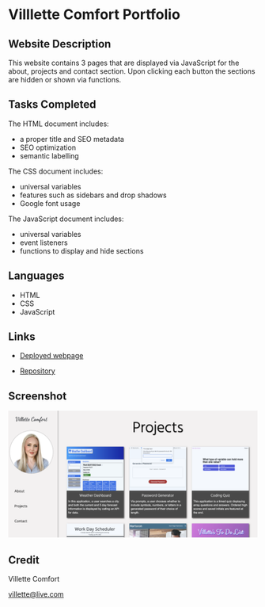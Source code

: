 # Villlette Comfort Portfolio

## Website Description
This website contains 3 pages that are displayed via JavaScript for the about, projects and contact section. Upon clicking each button the sections are hidden or shown via functions. 

## Tasks Completed
The HTML document includes:
* a proper title and SEO metadata
* SEO optimization
* semantic labelling

The CSS document includes:
* universal variables
* features such as sidebars and drop shadows 
* Google font usage

The JavaScript document includes:
* universal variables
* event listeners
* functions to display and hide sections

## Languages
- HTML
- CSS
- JavaScript

## Links
* [Deployed webpage](https://villettec.github.io/Villette_Comfort_Portfolio)

* [Repository](https://github.com/villettec/Villette_Comfort_Portfolio)

## Screenshot
![image](./assets/images/readme-screenshot.png)

## Credit
Villette Comfort

villette@live.com